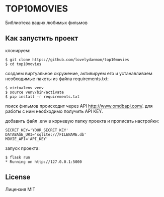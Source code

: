 # TOP10MOVIES
Библиотека ваших любимых фильмов


## Как запустить проект

клонируем:
```
$ git clone https://github.com/lovelydaemon/top10movies
$ cd top10movies
```
создаем виртуальное окружение, активируем его и устанавливаем необходимые пакеты
из файла requirements.txt:
```
$ virtualenv venv
$ source venv/bin/activate
$ pip install -r requirements.txt
```
поиск фильмов происходит через API <http://www.omdbapi.com/>.
для работы с ним необходимо получить API KEY.

добавить файл .env в корневую папку проекта и прописать настройки:
```
SECRET_KEY='YOUR_SECRET_KEY'
DATABASE_URI='sqlite:///FILENAME.db'
MOVIE_API='API_KEY'
```
запуск проекта:
```
$ flask run
* Running on http://127.0.0.1:5000
```

## License
Лицензия MIT
